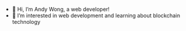 - 👋 Hi, I’m Andy Wong, a web developer!
- 👀 I’m interested in web development and learning about blockchain technology

<!---
andywong3131/andywong3131 is a ✨ special ✨ repository because its `README.md` (this file) appears on your GitHub profile.
You can click the Preview link to take a look at your changes.
--->
